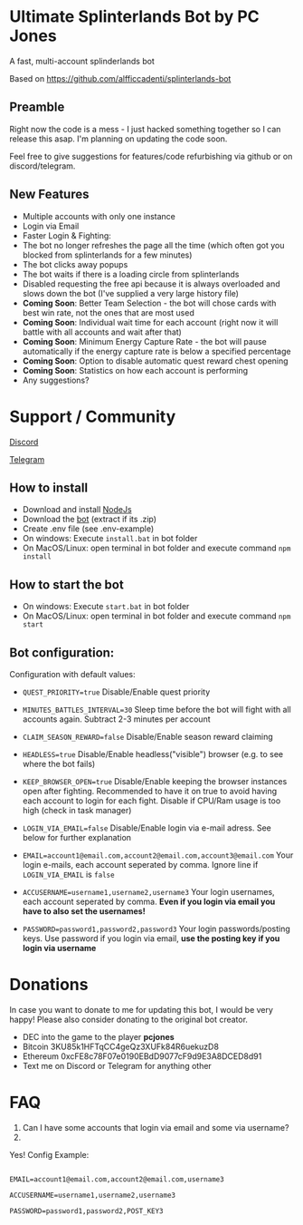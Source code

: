 # Ultimate Splinterlands Bot by PC Jones
A fast, multi-account splinderlands bot

Based on https://github.com/alfficcadenti/splinterlands-bot

## Preamble 
Right now the code is a mess - I just hacked something together so I can release this asap. I'm planning on updating the code soon. 

Feel free to give suggestions for features/code refurbishing via github or on discord/telegram.


## New Features
- Multiple accounts with only one instance
- Login via Email
- Faster Login & Fighting:
- The bot no longer refreshes the page all the time (which often got you blocked from splinterlands for a few minutes)
- The bot clicks away popups
- The bot waits if there is a loading circle from splinterlands
- Disabled requesting the free api because it is always overloaded and slows down the bot (I've supplied a very large history file)
- **Coming Soon**: Better Team Selection - the bot will chose cards with best win rate, not the ones that are most used
- **Coming Soon**: Individual wait time for each account (right now it will battle with all accounts and wait after that)
- **Coming Soon**: Minimum Energy Capture Rate - the bot will pause automatically if the energy capture rate is below a specified percentage
- **Coming Soon**: Option to disable automatic quest reward chest opening
- **Coming Soon**: Statistics on how each account is performing
- Any suggestions?

# Support / Community

[Discord](
https://discord.gg/hwSr7KNGs9)

[Telegram](https://t.me/ultimatesplinterlandsbot) 

## How to install
- Download and install [NodeJs](https://nodejs.org/it/download/)
- Download the [bot](https://github.com/PCJones/ultimate-splinterlands-bot/archive/refs/heads/master.zip) (extract if its .zip)
- Create .env file (see .env-example)
- On windows: Execute `install.bat` in bot folder
- On MacOS/Linux: open terminal in bot folder and execute command `npm install`

## How to start the bot
- On windows: Execute `start.bat` in bot folder
- On MacOS/Linux: open terminal in bot folder and execute command `npm start`

## Bot configuration:

Configuration with default values:

- `QUEST_PRIORITY=true` Disable/Enable quest priority

- `MINUTES_BATTLES_INTERVAL=30` Sleep time before the bot will fight with all accounts again. Subtract 2-3 minutes per account

- `CLAIM_SEASON_REWARD=false` Disable/Enable season reward claiming

- `HEADLESS=true` Disable/Enable headless("visible") browser (e.g. to see where the bot fails)

- `KEEP_BROWSER_OPEN=true` Disable/Enable keeping the browser instances open after fighting. Recommended to have it on true to avoid having each account to login for each fight. Disable if CPU/Ram usage is too high (check in task manager)

- `LOGIN_VIA_EMAIL=false` Disable/Enable login via e-mail adress. See below for further explanation

- `EMAIL=account1@email.com,account2@email.com,account3@email.com` Your login e-mails, each account seperated by comma. Ignore line if `LOGIN_VIA_EMAIL` is `false`

- `ACCUSERNAME=username1,username2,username3` Your login usernames, each account seperated by comma. **Even if you login via email you have to also set the usernames!**

- `PASSWORD=password1,password2,password3` Your login passwords/posting keys. Use password if you login via email, **use the posting key if you login via username**

# Donations

In case you want to donate to me for updating this bot, I would be very happy! Please also consider donating to the original bot creator.

- DEC into the game to the player **pcjones** 
- Bitcoin 3KU85k1HFTqCC4geQz3XUFk84R6uekuzD8
- Ethereum 0xcFE8c78F07e0190EBdD9077cF9d9E3A8DCED8d91 
- Text me on Discord or Telegram for anything other

# FAQ
1. Can I have some accounts that login via email and some via username?
2. 
Yes! Config Example:
```LOGIN_VIA_EMAIL=true

EMAIL=account1@email.com,account2@email.com,username3

ACCUSERNAME=username1,username2,username3

PASSWORD=password1,password2,POST_KEY3
```
